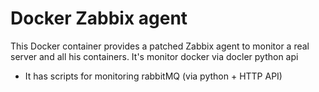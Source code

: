# Docker Zabbix agent

This Docker container provides a patched Zabbix agent to monitor a real server and all his containers.
It's monitor docker via docler python api
+ It has scripts for monitoring rabbitMQ (via python + HTTP API) 
